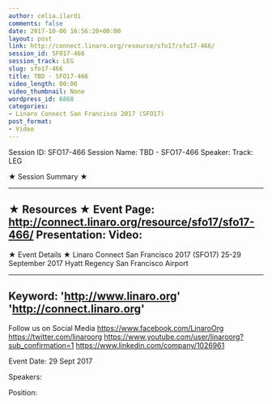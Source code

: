 ```yaml
---
author: celia.ilardi
comments: false
date: 2017-10-06 16:56:20+00:00
layout: post
link: http://connect.linaro.org/resource/sfo17/sfo17-466/
session_id: SFO17-466
session_track: LEG
slug: sfo17-466
title: TBD - SFO17-466
video_length: 00:00
video_thumbnail: None
wordpress_id: 6868
categories:
- Linaro Connect San Francisco 2017 (SFO17)
post_format:
- Video
---
```


Session ID: SFO17-466
Session Name: TBD - SFO17-466
Speaker: 
Track: LEG


★ Session Summary ★

---------------------------------------------------
★ Resources ★
Event Page: http://connect.linaro.org/resource/sfo17/sfo17-466/
Presentation: 
Video: 
 ---------------------------------------------------

★ Event Details ★
Linaro Connect San Francisco 2017 (SFO17)
25-29 September 2017
Hyatt Regency San Francisco Airport

---------------------------------------------------
Keyword: 
'http://www.linaro.org'
'http://connect.linaro.org'
---------------------------------------------------
Follow us on Social Media
https://www.facebook.com/LinaroOrg
https://twitter.com/linaroorg
https://www.youtube.com/user/linaroorg?sub_confirmation=1
https://www.linkedin.com/company/1026961

Event Date: 29 Sept 2017

Speakers: 

Position: 
